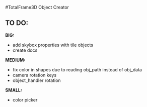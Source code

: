 #TotalFrame3D Object Creator
## TO DO:

**BIG:**</br>
- add skybox properties with tile objects
- create docs

**MEDIUM:**</br>
- fix color in shapes due to reading obj_path instead of obj_data
- camera rotation keys
- object_handler rotation

**SMALL:**</br>
- color picker

